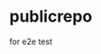 # publicrepo
for e2e test














































































































































































































































































































































































































































































































































































































































































































































































































































































































































































































































































































































































































